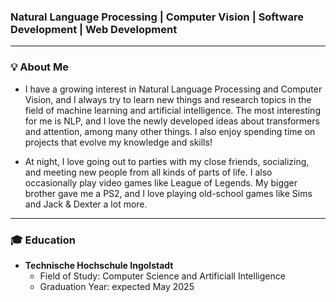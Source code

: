 ### Natural Language Processing | Computer Vision | Software Development | Web Development
---
### 💡 About Me
- I have a growing interest in Natural Language Processing and Computer Vision, and I always try to learn new things and research topics in the field of machine learning and artificial intelligence. The most interesting for me is NLP, and I love the newly developed ideas about transformers and attention, among many other things. I also enjoy spending time on projects that evolve my knowledge and skills!

- At night, I love going out to parties with my close friends, socializing, and meeting new people from all kinds of parts of life. I also occasionally play video games like League of Legends. My bigger brother gave me a PS2, and I love playing old-school games like Sims and Jack & Dexter a lot more. 
---
<!-- ### 🛠️ Technologies & Tools
- **Languages:** Python, JavaScript, Java, HTML & CSS , SQL and I always try to learn more languages and expand my abilities 
- **Frameworks/Libraries:** PyTorch, Albumentations, TensorFlow, Scikit-learn, Keras, Matplotlib, Pandas, Numpy, Django, MongoDB
- **Tools:** Jupyter, ChatGPT and more. (за ся толкоз) -->
### 🎓 Education
- **Technische Hochschule Ingolstadt**
  - Field of Study: Computer Science and Artificiall Intelligence
  - Graduation Year: expected May 2025
